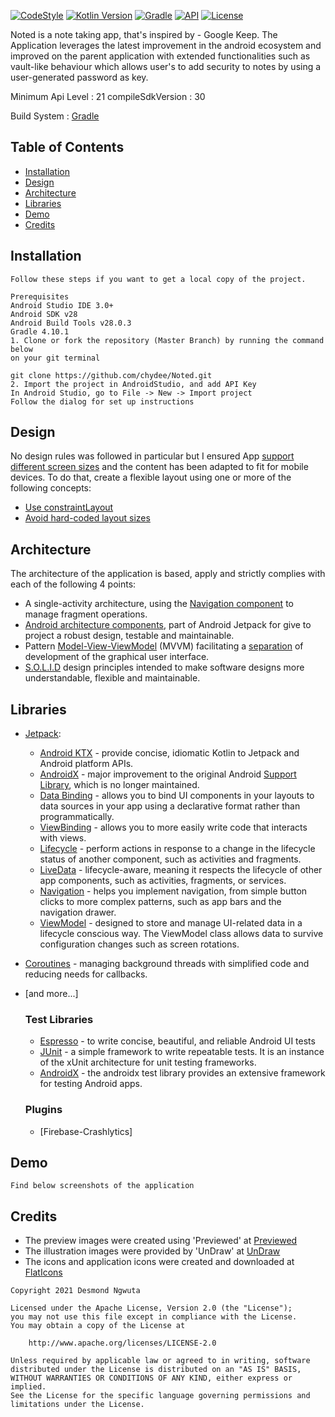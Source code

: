 [![CodeStyle](https://img.shields.io/badge/code%20style-%E2%9D%A4-FF4081.svg)](https://ktlint.github.io/)
[![Kotlin Version](https://img.shields.io/badge/kotlin-1.4.10-blue.svg)](http://kotlinlang.org/)
[![Gradle](https://lv.binarybabel.org/catalog-api/gradle/latest.svg)](https://lv.binarybabel.org/catalog/gradle/latest)
[![API](https://img.shields.io/badge/API-21%2B-blue.svg?style=flat)](https://android-arsenal.com/api?level=21)
[![License](https://img.shields.io/badge/License-Apache%202.0-lightgrey.svg)](http://www.apache.org/licenses/LICENSE-2.0)

 Noted is a note taking app, that's inspired by - Google Keep. The Application leverages the latest improvement in the android ecosystem and improved on the parent application
 with extended functionalities such as vault-like behaviour which allows user's to add security to notes by using a user-generated password as key.

 Minimum Api Level : 21
 compileSdkVersion : 30

 Build System : [Gradle](https://gradle.org/)

 ## Table of Contents

-   [Installation](#installation)
-   [Design](#design)
-   [Architecture](#architecture)
-   [Libraries](#libraries)
-   [Demo](#demo)
-   [Credits](#credits)

 ## Installation
    Follow these steps if you want to get a local copy of the project.

    Prerequisites
    Android Studio IDE 3.0+
    Android SDK v28
    Android Build Tools v28.0.3
    Gradle 4.10.1
    1. Clone or fork the repository (Master Branch) by running the command below
    on your git terminal

    git clone https://github.com/chydee/Noted.git
    2. Import the project in AndroidStudio, and add API Key
    In Android Studio, go to File -> New -> Import project
    Follow the dialog for set up instructions


 ## Design

 No design rules was followed in particular but I ensured App [support different screen sizes](https://developer.android.com/training/multiscreen/screensizes) and the content has been adapted to fit for mobile devices. To do that, create a flexible layout using one or more of the following concepts:

 -   [Use constraintLayout](https://developer.android.com/training/multiscreen/screensizes#ConstraintLayout)
 -   [Avoid hard-coded layout sizes](https://developer.android.com/training/multiscreen/screensizes#TaskUseWrapMatchPar)

 ## Architecture

 The architecture of the application is based, apply and strictly complies with each of the following 4 points:

 -   A single-activity architecture, using the [Navigation component](https://developer.android.com/guide/navigation/navigation-getting-started) to manage fragment operations.
 -   [Android architecture components](https://developer.android.com/topic/libraries/architecture/), part of Android Jetpack for give to project a robust design, testable and maintainable.
 -   Pattern [Model-View-ViewModel](https://en.wikipedia.org/wiki/Model%E2%80%93view%E2%80%93viewmodel) (MVVM) facilitating a [separation](https://en.wikipedia.org/wiki/Separation_of_concerns) of development of the graphical user interface.
 -   [S.O.L.I.D](https://en.wikipedia.org/wiki/SOLID) design principles intended to make software designs more understandable, flexible and maintainable.

 ## Libraries

 -   [Jetpack](https://developer.android.com/jetpack):
     -   [Android KTX](https://developer.android.com/kotlin/ktx.html) - provide concise, idiomatic Kotlin to Jetpack and Android platform APIs.
     -   [AndroidX](https://developer.android.com/jetpack/androidx) - major improvement to the original Android [Support Library](https://developer.android.com/topic/libraries/support-library/index), which is no longer maintained.
     -   [Data Binding](https://developer.android.com/topic/libraries/data-binding/) - allows you to bind UI components in your layouts to data sources in your app using a declarative format rather than programmatically.
     -   [ViewBinding](https://developer.android.com/topic/libraries/view-binding) - allows you to more easily write code that interacts with views.
     -   [Lifecycle](https://developer.android.com/topic/libraries/architecture/lifecycle) - perform actions in response to a change in the lifecycle status of another component, such as activities and fragments.
     -   [LiveData](https://developer.android.com/topic/libraries/architecture/livedata) - lifecycle-aware, meaning it respects the lifecycle of other app components, such as activities, fragments, or services.
     -   [Navigation](https://developer.android.com/guide/navigation/) - helps you implement navigation, from simple button clicks to more complex patterns, such as app bars and the navigation drawer.
     -   [ViewModel](https://developer.android.com/topic/libraries/architecture/viewmodel) - designed to store and manage UI-related data in a lifecycle conscious way. The ViewModel class allows data to survive configuration changes such as screen rotations.
 -   [Coroutines](https://kotlinlang.org/docs/reference/coroutines-overview.html) - managing background threads with simplified code and reducing needs for callbacks.
 -   [and more...]

     ### Test Libraries
     -   [Espresso](https://developer.android.com/training/testing/espresso) - to write concise, beautiful, and reliable Android UI tests
     -   [JUnit](https://github.com/junit-team/junit4) - a simple framework to write repeatable tests. It is an instance of the xUnit architecture for unit testing frameworks.
     -   [AndroidX](https://github.com/android/android-test) - the androidx test library provides an extensive framework for testing Android apps.

     ### Plugins

     -   [Firebase-Crashlytics]

## Demo

    Find below screenshots of the application


 ## Credits

 * The preview images were created using 'Previewed' at [Previewed](https://previewed.app/)
 * The illustration images were provided by 'UnDraw' at [UnDraw](https://undraw.co/illustrations)
 * The icons and application icons were created and downloaded at [FlatIcons](https://flaticons.com/)



 ```license
 Copyright 2021 Desmond Ngwuta

 Licensed under the Apache License, Version 2.0 (the "License");
 you may not use this file except in compliance with the License.
 You may obtain a copy of the License at

     http://www.apache.org/licenses/LICENSE-2.0

 Unless required by applicable law or agreed to in writing, software
 distributed under the License is distributed on an "AS IS" BASIS,
 WITHOUT WARRANTIES OR CONDITIONS OF ANY KIND, either express or implied.
 See the License for the specific language governing permissions and
 limitations under the License.
 ```


